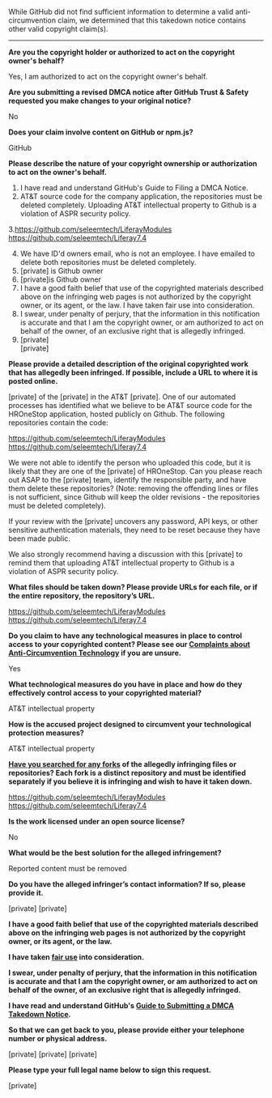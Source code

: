 While GitHub did not find sufficient information to determine a valid anti-circumvention claim, we determined that this takedown notice contains other valid copyright claim(s).

---

**Are you the copyright holder or authorized to act on the copyright owner's behalf?**  
  
Yes, I am authorized to act on the copyright owner's behalf.  
  
**Are you submitting a revised DMCA notice after GitHub Trust & Safety requested you make changes to your original notice?**  
  
No  
  
**Does your claim involve content on GitHub or npm.js?**  
  
GitHub  
  
**Please describe the nature of your copyright ownership or authorization to act on the owner's behalf.**  
  
1. I have read and understand GitHub's Guide to Filing a DMCA Notice.  
2. AT&T source code for the company application, the repositories must be deleted completely. Uploading AT&T intellectual property to Github is a violation of ASPR security policy.  

3.https://github.com/seleemtech/LiferayModules  
https://github.com/seleemtech/Liferay7.4  

4. We have ID'd owners email, who is not an employee. I have emailed to delete both repositories must be deleted completely.  
5. [private] is Github owner  
6. [private]is Github owner  
7. I have a good faith belief that use of the copyrighted materials described above on the infringing web pages is not authorized by the copyright owner, or its agent, or the law. I have taken fair use into consideration.  
8. I swear, under penalty of perjury, that the information in this notification is accurate and that I am the copyright owner, or am authorized to act on behalf of the owner, of an exclusive right that is allegedly infringed.  
9. [private]  
[private]  
  
**Please provide a detailed description of the original copyrighted work that has allegedly been infringed. If possible, include a URL to where it is posted online.**  
  
[private] of the [private] in the AT&T [private]. One of our automated processes has identified what we believe to be AT&T source code for the HROneStop application, hosted publicly on Github. The following repositories contain the code:  
  
https://github.com/seleemtech/LiferayModules  
https://github.com/seleemtech/Liferay7.4  
  
We were not able to identify the person who uploaded this code, but it is likely that they are one of the [private] of HROneStop. Can you please reach out ASAP to the [private] team, identify the responsible party, and have them delete these repositories? (Note: removing the offending lines or files is not sufficient, since Github will keep the older revisions - the repositories must be deleted completely).  
  
If your review with the [private] uncovers any password, API keys, or other sensitive authentication materials, they need to be reset because they have been made public.  
  
We also strongly recommend having a discussion with this [private] to remind them that uploading AT&T intellectual property to Github is a violation of ASPR security policy.  
  
**What files should be taken down? Please provide URLs for each file, or if the entire repository, the repository’s URL.**  
  
https://github.com/seleemtech/LiferayModules   
https://github.com/seleemtech/Liferay7.4  
  
**Do you claim to have any technological measures in place to control access to your copyrighted content? Please see our <a href="https://docs.github.com/articles/guide-to-submitting-a-dmca-takedown-notice#complaints-about-anti-circumvention-technology">Complaints about Anti-Circumvention Technology</a> if you are unsure.**  
  
Yes  
  
**What technological measures do you have in place and how do they effectively control access to your copyrighted material?**  
  
AT&T intellectual property  
  
**How is the accused project designed to circumvent your technological protection measures?**  
  
AT&T intellectual property  
  
**<a href="https://docs.github.com/articles/dmca-takedown-policy#b-what-about-forks-or-whats-a-fork">Have you searched for any forks</a> of the allegedly infringing files or repositories? Each fork is a distinct repository and must be identified separately if you believe it is infringing and wish to have it taken down.**  
  
https://github.com/seleemtech/LiferayModules  
https://github.com/seleemtech/Liferay7.4  
  
**Is the work licensed under an open source license?**  
  
No  
  
**What would be the best solution for the alleged infringement?**  
  
Reported content must be removed  
  
**Do you have the alleged infringer’s contact information? If so, please provide it.**  
  
[private] [private]  
  
**I have a good faith belief that use of the copyrighted materials described above on the infringing web pages is not authorized by the copyright owner, or its agent, or the law.**  
  
**I have taken <a href="https://www.lumendatabase.org/topics/22">fair use</a> into consideration.**  
  
**I swear, under penalty of perjury, that the information in this notification is accurate and that I am the copyright owner, or am authorized to act on behalf of the owner, of an exclusive right that is allegedly infringed.**  
  
**I have read and understand GitHub's <a href="https://docs.github.com/articles/guide-to-submitting-a-dmca-takedown-notice/">Guide to Submitting a DMCA Takedown Notice</a>.**  
  
**So that we can get back to you, please provide either your telephone number or physical address.**  
  
[private] [private] [private]
  
**Please type your full legal name below to sign this request.**  
  
[private]
